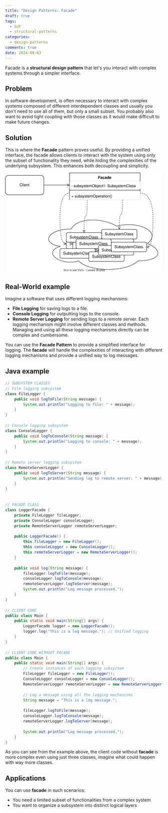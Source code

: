 ```yaml
---
title: "Design Patterns: Facade"
draft: true
tags:
  - GoF
  - structural-patterns
categories:
  - design-patterns
comments: true
date: 2024-09-03
---
```

Facade is a **structural design pattern** that let's you interact with complex systems through a simpler interface.
## Problem
In software development, is often necessary to interact with complex systems composed of different interdependent classes and usually you don't need to use all of them, but only a small subset.
You probably also want to avoid tight coupling with those classes as it would make difficult to make future changes.
## Solution
This is where the **Facade** pattern proves useful.
By providing a unified interface, the facade allows clients to interact with the system using only the subset of functionality they need, while hiding the complexities of the underlying subsystem.
This enhances both decoupling and simplicity.

![FacadeDiagram.svg](FacadeDiagram.svg)

## Real-World example
Imagine a software that uses different logging mechanisms:
- **File Logging** for saving logs to a file.
- **Console Logging** for outputting logs to the console.
- **Remote Server Logging** for sending logs to a remote server.
Each logging mechanism might involve different classes and methods. Managing and using all these logging mechanisms directly can be complex and cumbersome.

You can use the **Facade Pattern** to provide a simplified interface for logging.
The **facade** will handle the complexities of interacting with different logging mechanisms and provide a unified way to log messages.
## Java example
```java
// SUBSYSTEM CLASSES
// File logging subsystem
class FileLogger {
    public void logToFile(String message) {
        System.out.println("Logging to file: " + message);
    }
}

// Console logging subsystem
class ConsoleLogger {
    public void logToConsole(String message) {
        System.out.println("Logging to console: " + message);
    }
}

// Remote server logging subsystem
class RemoteServerLogger {
    public void logToServer(String message) {
        System.out.println("Sending log to remote server: " + message);
    }
}


// FACADE CLASS
class LoggerFacade {
    private FileLogger fileLogger;
    private ConsoleLogger consoleLogger;
    private RemoteServerLogger remoteServerLogger;

    public LoggerFacade() {
        this.fileLogger = new FileLogger();
        this.consoleLogger = new ConsoleLogger();
        this.remoteServerLogger = new RemoteServerLogger();
    }

    public void log(String message) {
        fileLogger.logToFile(message);
        consoleLogger.logToConsole(message);
        remoteServerLogger.logToServer(message);
        System.out.println("Log message processed.");
    }
}

// CLIENT CODE
public class Main {
    public static void main(String[] args) {
        LoggerFacade logger = new LoggerFacade();
        logger.log("This is a log message."); // Unified logging
    }
}

// CLIENT CODE WITHOUT FACADE
public class Main {
    public static void main(String[] args) {
        // Create instances of each logging subsystem
        FileLogger fileLogger = new FileLogger();
        ConsoleLogger consoleLogger = new ConsoleLogger();
        RemoteServerLogger remoteServerLogger = new RemoteServerLogger();

        // Log a message using all the logging mechanisms
        String message = "This is a log message.";

        fileLogger.logToFile(message);
        consoleLogger.logToConsole(message);
        remoteServerLogger.logToServer(message);

        System.out.println("Log message processed.");
    }
}

```

As you can see from the example above, the client code without **facade** is more complex even using just three classes, imagine what could happen with way more classes.
## Applications
You can use **facade** in such scenarios:
* You need a limited subset of functionalities from a complex system
* You want to organize  a subsystem into distinct logical layers
